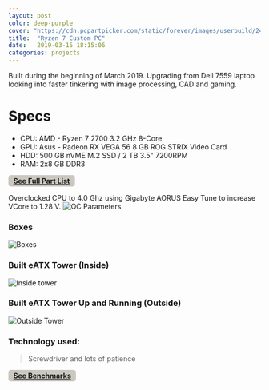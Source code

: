```yaml
---
layout: post
color: deep-purple
cover: "https://cdn.pcpartpicker.com/static/forever/images/userbuild/249312.0b9403699a68cfd05993a52fea583da5.1600.jpg"
title:  "Ryzen 7 Custom PC"
date:   2019-03-15 18:15:06
categories: projects
---
```

Built during the beginning of March 2019. Upgrading from Dell 7559 laptop looking into faster tinkering with image processing, CAD and gaming.

# Specs 
* CPU: AMD - Ryzen 7 2700 3.2 GHz 8-Core 
* GPU: Asus - Radeon RX VEGA 56 8 GB ROG STRIX Video Card
* HDD: 500 GB nVME M.2 SSD / 2 TB 3.5" 7200RPM
* RAM: 2x8 GB DDR3

<span style="background-color: #CAC8C0; color: #fff; display: inline-block; padding: 3px 10px; font-weight: bold; border-radius: 5px;"> 
<a href="https://ca.pcpartpicker.com/user/socd06/builds/#view=2PWD4D" target="_blank" class="mui-btn">
<i class="fa fa-shopping-cart"></i> See Full Part List </a> </span>

Overclocked CPU to 4.0 Ghz using Gigabyte AORUS Easy Tune to increase VCore to 1.28 V.
![OC Parameters](https://i.imgur.com/mwD0TMG.png) 

### Boxes
![Boxes](https://cdn.pcpartpicker.com/static/forever/images/userbuild/249312.897731f33c473039672e74a49603593e.1600.jpg)

### Built eATX Tower (Inside)
![Inside tower](https://cdn.pcpartpicker.com/static/forever/images/userbuild/249312.48d5b966074be4973191e1e4d245d52d.1600.jpg)

### Built eATX Tower Up and Running (Outside)
![Outside Tower](https://cdn.pcpartpicker.com/static/forever/images/userbuild/249312.a9385bdfc15dbaa4a960a15f57baeaad.1600.jpg)

### Technology used: 
>Screwdriver and lots of patience

<span style="background-color: #CAC8C0; color: #fff; display: inline-block; padding: 3px 10px; 
font-weight: bold; border-radius: 5px;"> 
<a href="https://www.userbenchmark.com/UserRun/15665205" target="_blank" class="mui-btn">
<i class="fa fa-tachometer"></i> See Benchmarks </a> </span>